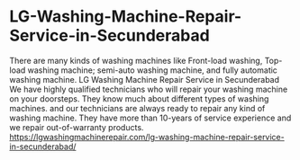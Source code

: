 # LG-Washing-Machine-Repair-Service-in-Secunderabad
There are many kinds of washing machines like Front-load washing, Top-load washing machine; semi-auto washing machine, and fully automatic washing machine. LG Washing Machine Repair Service in Secunderabad We have highly qualified technicians who will repair your washing machine on your doorsteps. They know much about different types of washing machines. and our technicians are always ready to repair any kind of washing machine. They have more than 10-years of service experience and we repair out-of-warranty products. https://lgwashingmachinerepair.com/lg-washing-machine-repair-service-in-secunderabad/
